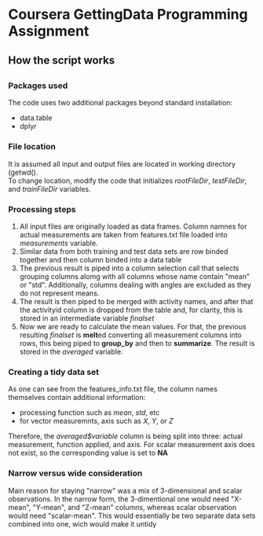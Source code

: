 
# Coursera GettingData Programming Assignment


## How the script works
## 


### Packages used
The code uses two additional packages beyond standard installation:
* data.table
* dplyr

### File location
It is assumed all input and output files are located in working directory (getwd().  
To change location, modify the code that initializes *rootFileDir*, *testFileDir*, and *trainFileDir* variables. 

### Processing steps

1. All input files are originally loaded as data frames.  Column namnes for actual measurements are taken from features.txt file loaded into *measurements* variable. 
2. Similar data from both training and test data sets are row binded together and then column binded into a data table
3. The previous result is piped into a column selection call that selects grouping columns alomg with all columns whose name contain "mean" or "std".  Additionally, columns dealing with angles are excluded as they do not represent means.
4. The result is then piped to be merged with activity names, and after that the activityid column is dropped from the table and, for clarity, this is stored in an intermediate variable *finalset*
5. Now we are ready to calculate the mean values.  For that, the previous resulting *finalset* is **melt**ed converting all measurement columns into rows, this being piped to **group_by** and then to **summarize**.  The result is stored in the *averaged* variable.


### Creating a tidy data set

As one can see from the features_info.txt file, the column names themselves contain additional information: 
  * processing function such as *mean*, *std*, etc
  * for vector measuremnts, axis  such as *X*, *Y*, or *Z*
  
  Therefore, the *averaged$variable* column is being split into three:  actual measurement, function applied, and axis.  For scalar measurement axis does not exist, so the corresponding value is set to **NA**
  
 ### Narrow versus wide consideration
 Main reason for staying "narrow" was a mix of 3-dimensional and scalar observations.  In the narrow form, the 3-dimentional one would need "X-mean", "Y-mean", and "Z-mean" columns, whereas scalar observation would need "scalar-mean".  This would essentially be two separate data sets combined into one, wich would make it untidy
  
